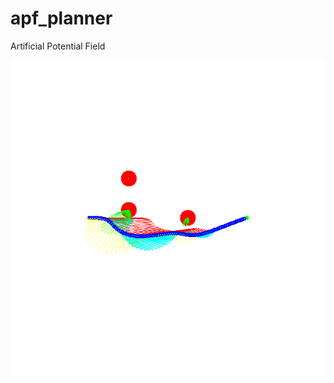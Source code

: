 # apf_planner
Artificial Potential Field

![img](https://github.com/softdream/apf_planner/blob/master/apf_test.png) </br>
